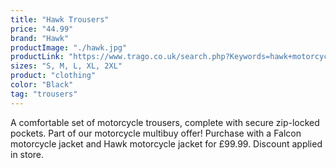 ```yaml
---
title: "Hawk Trousers"
price: "44.99"
brand: "Hawk"
productImage: "./hawk.jpg"
productLink: "https://www.trago.co.uk/search.php?Keywords=hawk+motorcycle+trousers&x=0&y=0"
sizes: "S, M, L, XL, 2XL"
product: "clothing"
color: "Black"
tag: "trousers"
---
```

A comfortable set of motorcycle trousers, complete with secure zip-locked pockets. Part of our motorcycle multibuy offer! Purchase with a Falcon motorcycle jacket and Hawk motorcycle jacket for £99.99. Discount applied in store.